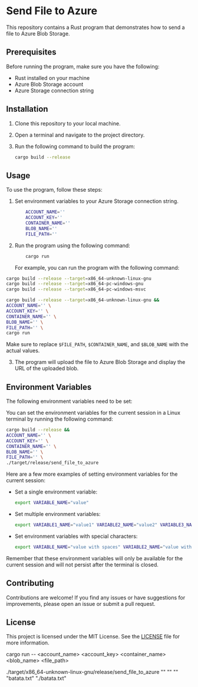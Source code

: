 # Send File to Azure

This repository contains a Rust program that demonstrates how to send a file to Azure Blob Storage.

## Prerequisites

Before running the program, make sure you have the following:

- Rust installed on your machine
- Azure Blob Storage account
- Azure Storage connection string

## Installation

1. Clone this repository to your local machine.
2. Open a terminal and navigate to the project directory.
3. Run the following command to build the program:

   ```sh
   cargo build --release
   ```

## Usage

To use the program, follow these steps:

1. Set environment variables to your Azure Storage connection string.

   ```sh
       ACCOUNT_NAME=''
       ACCOUNT_KEY=''
       CONTAINER_NAME=''
       BLOB_NAME=''
       FILE_PATH=''
   ```

2. Run the program using the following command:

   ```sh
       cargo run
   ```

   For example, you can run the program with the following command:

```sh
cargo build --release --target=x86_64-unknown-linux-gnu
cargo build --release --target=x86_64-pc-windows-gnu
cargo build --release --target=x86_64-pc-windows-msvc
```
   ```sh
   cargo build --release --target=x86_64-unknown-linux-gnu &&
   ACCOUNT_NAME='' \
   ACCOUNT_KEY='' \
   CONTAINER_NAME='' \
   BLOB_NAME='' \
   FILE_PATH='' \
   cargo run
   ```

   Make sure to replace `$FILE_PATH`, `$CONTAINER_NAME`, and `$BLOB_NAME` with the actual values.

3. The program will upload the file to Azure Blob Storage and display the URL of the uploaded blob.

## Environment Variables

The following environment variables need to be set:

You can set the environment variables for the current session in a Linux terminal by running the following command:

```sh
cargo build --release &&
ACCOUNT_NAME='' \
ACCOUNT_KEY='' \
CONTAINER_NAME='' \
BLOB_NAME='' \
FILE_PATH='' \
./target/release/send_file_to_azure
```

Here are a few more examples of setting environment variables for the current session:

- Set a single environment variable:

  ```sh
  export VARIABLE_NAME="value"
  ```

- Set multiple environment variables:

  ```sh
  export VARIABLE1_NAME="value1" VARIABLE2_NAME="value2" VARIABLE3_NAME="value3"
  ```

- Set environment variables with special characters:
  ```sh
  export VARIABLE_NAME="value with spaces" VARIABLE2_NAME="value with 'quotes'"
  ```

Remember that these environment variables will only be available for the current session and will not persist after the terminal is closed.

## Contributing

Contributions are welcome! If you find any issues or have suggestions for improvements, please open an issue or submit a pull request.

## License

This project is licensed under the MIT License. See the [LICENSE](LICENSE) file for more information.


cargo run -- <account_name> <account_key> <container_name> <blob_name> <file_path>

./target/x86_64-unknown-linux-gnu/release/send_file_to_azure "" "" "" "batata.txt" "./batata.txt"